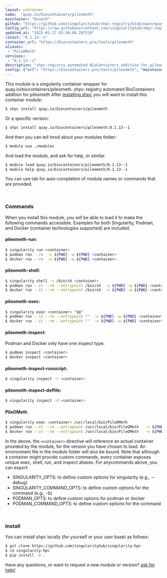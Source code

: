 ```yaml
---
layout: container
name:  "quay.io/biocontainers/pileometh"
maintainer: "@vsoch"
github: "https://github.com/singularityhub/shpc-registry/blob/main/quay.io/biocontainers/pileometh/container.yaml"
config_url: "https://raw.githubusercontent.com/singularityhub/shpc-registry/main/quay.io/biocontainers/pileometh/container.yaml"
updated_at: "2023-01-17 03:30:08.297319"
latest: "0.1.13--1"
container_url: "https://biocontainers.pro/tools/pileometh"
aliases:
 - "PileOMeth"
versions:
 - "0.1.13--1"
description: "shpc-registry automated BioContainers addition for pileometh"
config: {"url": "https://biocontainers.pro/tools/pileometh", "maintainer": "@vsoch", "description": "shpc-registry automated BioContainers addition for pileometh", "latest": {"0.1.13--1": "sha256:0ab9b66219ea88cd8ed68f75c0a1db93e6037902216f0e4e21312454ac71457f"}, "tags": {"0.1.13--1": "sha256:0ab9b66219ea88cd8ed68f75c0a1db93e6037902216f0e4e21312454ac71457f"}, "docker": "quay.io/biocontainers/pileometh", "aliases": {"PileOMeth": "/usr/local/bin/PileOMeth"}}
---
```


This module is a singularity container wrapper for quay.io/biocontainers/pileometh.
shpc-registry automated BioContainers addition for pileometh
After [installing shpc](#install) you will want to install this container module:


```bash
$ shpc install quay.io/biocontainers/pileometh
```

Or a specific version:

```bash
$ shpc install quay.io/biocontainers/pileometh:0.1.13--1
```

And then you can tell lmod about your modules folder:

```bash
$ module use ./modules
```

And load the module, and ask for help, or similar.

```bash
$ module load quay.io/biocontainers/pileometh/0.1.13--1
$ module help quay.io/biocontainers/pileometh/0.1.13--1
```

You can use tab for auto-completion of module names or commands that are provided.

<br>

### Commands

When you install this module, you will be able to load it to make the following commands accessible.
Examples for both Singularity, Podman, and Docker (container technologies supported) are included.

#### pileometh-run:

```bash
$ singularity run <container>
$ podman run --rm  -v ${PWD} -w ${PWD} <container>
$ docker run --rm  -v ${PWD} -w ${PWD} <container>
```

#### pileometh-shell:

```bash
$ singularity shell -s /bin/sh <container>
$ podman run --it --rm --entrypoint /bin/sh  -v ${PWD} -w ${PWD} <container>
$ docker run --it --rm --entrypoint /bin/sh  -v ${PWD} -w ${PWD} <container>
```

#### pileometh-exec:

```bash
$ singularity exec <container> "$@"
$ podman run --it --rm --entrypoint ""  -v ${PWD} -w ${PWD} <container> "$@"
$ docker run --it --rm --entrypoint ""  -v ${PWD} -w ${PWD} <container> "$@"
```

#### pileometh-inspect:

Podman and Docker only have one inspect type.

```bash
$ podman inspect <container>
$ docker inspect <container>
```

#### pileometh-inspect-runscript:

```bash
$ singularity inspect -r <container>
```

#### pileometh-inspect-deffile:

```bash
$ singularity inspect -d <container>
```


#### PileOMeth

```bash
$ singularity exec <container> /usr/local/bin/PileOMeth
$ podman run --it --rm --entrypoint /usr/local/bin/PileOMeth   -v ${PWD} -w ${PWD} <container> -c " $@"
$ docker run --it --rm --entrypoint /usr/local/bin/PileOMeth   -v ${PWD} -w ${PWD} <container> -c " $@"
```



In the above, the `<container>` directive will reference an actual container provided
by the module, for the version you have chosen to load. An environment file in the
module folder will also be bound. Note that although a container
might provide custom commands, every container exposes unique exec, shell, run, and
inspect aliases. For anycommands above, you can export:

 - SINGULARITY_OPTS: to define custom options for singularity (e.g., --debug)
 - SINGULARITY_COMMAND_OPTS: to define custom options for the command (e.g., -b)
 - PODMAN_OPTS: to define custom options for podman or docker
 - PODMAN_COMMAND_OPTS: to define custom options for the command

<br>

### Install

You can install shpc locally (for yourself or your user base) as follows:

```bash
$ git clone https://github.com/singularityhub/singularity-hpc
$ cd singularity-hpc
$ pip install -e .
```

Have any questions, or want to request a new module or version? [ask for help!](https://github.com/singularityhub/singularity-hpc/issues)